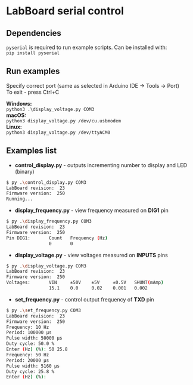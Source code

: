 # LabBoard serial control

## Dependencies

`pyserial` is required to run example scripts. Can be installed with:  
`pip install pyserial`

## Run examples

Specify correct port (same as selected in Arduino IDE -> Tools -> Port)  
To exit - press Ctrl+C  

**Windows:**  
`python3 .\display_voltage.py COM3`  
**macOS:**  
`python3 display_voltage.py /dev/cu.usbmodem`  
**Linux:**  
`python3 display_voltage.py /dev/ttyACM0`  

## Examples list

- **control_display.py** - outputs incrementing number to display and LED (binary)   
```bash
$ py .\control_display.py COM3
LabBoard revision:  23
Firmware version:  250
Running...
```
- **display_frequency.py** - view frequency measured on **DIG1** pin   
```bash
$ py .\display_frequency.py COM3
LabBoard revision:  23
Firmware version:  250
Pin DIG1:       Count   Frequency (Hz)
                0       0
```
- **display_voltage.py** - view voltages measured on **INPUTS** pins   
```bash
$ py .\display_voltage.py COM3
LabBoard revision:  23
Firmware version:  250
Voltages:       VIN     ±50V    ±5V     ±0.5V   SHUNT(mAmp)
                15.1    0.0     0.02    0.001   0.002
```
- **set_frequency.py** - control output frequency of **TXD** pin   
```bash
$ py .\set_frequency.py COM3
LabBoard revision:  23
Firmware version:  250
Frequency: 10 Hz
Period: 100000 μs
Pulse width: 50000 μs
Duty cycle: 50.0 %
Enter (Hz) (%): 50 25.8
Frequency: 50 Hz
Period: 20000 μs
Pulse width: 5160 μs
Duty cycle: 25.8 %
Enter (Hz) (%):
```